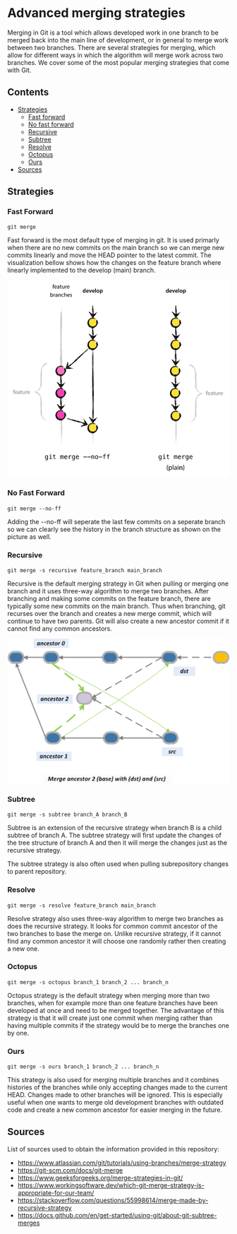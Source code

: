 # Advanced merging strategies
Merging in Git is a tool which allows developed work in one branch to be merged back into the main line of development, or in general to merge work between two branches. There are several strategies for merging, which allow for different ways in which the algorithm will merge work across two branches. We cover some of the most popular merging strategies that come with Git.

## Contents
- [Strategies](#strategies)
    - [Fast forward](#fast-forward)
    - [No fast forward](#no-fast-forward)
    - [Recursive](#recursive)    
    - [Subtree](#subtree)
    - [Resolve](#resolve)
    - [Octopus](#octopus)
    - [Ours](#ours)
- [Sources](#sources)

## Strategies

### Fast Forward

```
git merge
```

Fast forward is the most default type of merging in git. It is used primarly when there are no new commits on the main branch so we can merge new commits linearly and move the HEAD pointer to the latest commit. The visualization bellow shows how the changes on the feature branch where linearly implemented to the develop (main) branch. 

<img src="images/merge-without-ff@2x.png" alt="Visualization" width="600"/>

### No Fast Forward

```
git merge --no-ff
```

Adding the --no-ff will seperate the last few commits on a seperate branch so we can clearly see the history in the branch structure as shown on the picture as well.

### Recursive

```
git merge -s recursive feature_branch main_branch
```

Recursive is the default merging strategy in Git when pulling or merging one branch and it uses three-way algorithm to merge two branches. After branching and making some commits on the feature branch, there are typically some new commits on the main branch. Thus when branching, git recurses over the branch and creates a new merge commit, which will continue to have two parents. Git will also create a new ancestor commit if it cannot find any common ancestors.

<img src="images/recursive.png" alt="Visualization recursive" width="600"/>

### Subtree

```
git merge -s subtree branch_A branch_B
```

Subtree is an extension of the recursive strategy when branch B is a child subtree of branch A. The subtree strategy will first update the changes of the tree structure of branch A and then it will merge the changes just as the recursive strategy.

The subtree strategy is also often used when pulling subrepository changes to parent repository.

### Resolve

```
git merge -s resolve feature_branch main_branch
```

Resolve strategy also uses three-way algorithm to merge two branches as does the recursive strategy. It looks for common commit ancestor of the two branches to base the merge on. Unlike recursive strategy, if it cannot find any common ancestor it will choose one randomly rather then creating a new one. 

### Octopus

```
git merge -s octopus branch_1 branch_2 ... branch_n
```

Octopus strategy is the default strategy when merging more than two branches, when for example more than one feature branches have been developed at once and need to be merged together. The advantage of this strategy is that it will create just one commit when merging rather than having multiple commits if the strategy would be to merge the branches one by one. 

### Ours

```
git merge -s ours branch_1 branch_2 ... branch_n
```

This strategy is also used for merging multiple branches and it combines histories of the branches while only accepting changes made to the current HEAD. Changes made to other branches will be ignored. This is especially useful when one wants to merge old development branches with outdated code and create a new common ancestor for easier merging in the future.

## Sources
List of sources used to obtain the information provided in this repository:
- https://www.atlassian.com/git/tutorials/using-branches/merge-strategy
- https://git-scm.com/docs/git-merge
- https://www.geeksforgeeks.org/merge-strategies-in-git/
- https://www.workingsoftware.dev/which-git-merge-strategy-is-appropriate-for-our-team/
- https://stackoverflow.com/questions/55998614/merge-made-by-recursive-strategy
- https://docs.github.com/en/get-started/using-git/about-git-subtree-merges
